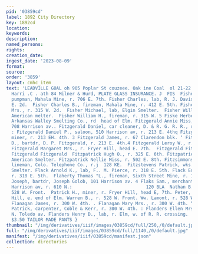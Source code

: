 ```yaml
---
pid: '03859cd'
label: 1892 City Directory
key: 1892cd
location: 
keywords: 
description: 
named_persons: 
rights: 
creation_date: 
ingest_date: '2023-08-09'
format: 
source: 
order: '3859'
layout: cmhc_item
text: 'LEADVILLE GOAL oh 905 Poplar St couzeee. Oak ine Coal  ol 21-22 Boston Block,
  Harri .C . ath 84 Milner & Hurd, PLATE GLASS INSURANCE. J  FIS  Fisher Alexander,
  pumpman, Mahala Mine, r. 706 E. 7th. Fisher Charles, lab, R. J. Davison, r. 122
  E. 2d.  Fisher Charles B., fireman, Mahala Mine, r. 412 E. 5th. Fisher Ellen J.
  Mrs., r. 315 W. 2d.  Fisher Michael, lab, Elgin Smelter.  Fisher William, wheeler,
  American melter.  Fishér William H., fireman, r. 315 W. 5 Fiske Herbert E., bkkpr,
  Arkansas Walley Smelting Co., rd  head of Elm. Fitzgerald Annie Miss, restaurant,
  708 Harrison av.. Fitzgerald Daniel, car cleaner, D. & R. G. R. R., r. 110 Ex 18th.
  : Fitzgerald Daniel P., saloon, 510 Harrison av, r. 213 E. 4thq Fitzgerald James,
  miner, r. 213 EH. 4th. 3 Fitzgerald James, r. 67 Clarendon blk. ‘ Fitzgerald John
  D., bartdr, D. P. Fitzgerald, r. 213 E. 4th.4 Fitzgerald Leroy W., r. 528 W. Front.
  Fitzgerald Margaret Mrs., r. Fryer Hill, head E. 7th.  Fitzgerald Fitzgerald Fitzgerald
  Fitzgerald Fitzgerald  Fitzpatrick Hugh O., r. 325 E. 6th. Fitzpatrick James, feeder,
  American Smelter. Fitzpatrick Nellie Miss, r. 502 E. 8th. Fitzsimmons Charles A.,
  lineman, Colo. Telephone Co., r.j  128 KE.  Fitzstevens Patrick, wks. Arkansas Valley
  Smelter. Flack Arnold K., lab, F.. M. Pierce, r. 318 E. 5th. Flack Edward C., miner,
  r. 318 E. 5th.  Flaherty Thomas "L., fireman, Sixth Street Mine, r. 131 E.! :  7th.  Flak
  Joseph, bartdr, Joseph Golob, 101 Harrison av. 4 Flaks Sam., merchant tailor, 518
  Harrison av, r. 610 N.:                            120 BLA  Nathan B., mining, r.
  528 W. Front.  Patrick H., miner, r. Fryer Hill, head E, 7th. Peter, miner, r. Carbonate
  Hill, e. end of Elm. Warren B., r. 528 W. Front. Ww. Lamont, r. 528 W. Front.  4  5th.  Poplar.
  Flanagan James, r. 300 W. 4th. . Flanagan Mary Mrs., r. 300 W. 4th. “4  flanagan
  Patrick, carpenter, Coble & Kerr, r. 300 W. 4th. : Flanders Ellen Mrs. - Y. 117
  N. Toledo av. Flanders Henry D., lab, r. Elm, w. of R. R. crossing.  TRY STRAUSS’
  $3.50 TAILOR MADE PANTS }       '
thumbnail: "/img/derivatives/iiif/images/03859cd/full/250,/0/default.jpg"
full: "/img/derivatives/iiif/images/03859cd/full/1140,/0/default.jpg"
manifest: "/img/derivatives/iiif/03859cd/manifest.json"
collection: directories
---
```

